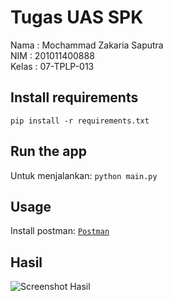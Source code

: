 # Tugas UAS SPK
Nama : Mochammad Zakaria Saputra<br>
NIM : 201011400888<br>
Kelas : 07-TPLP-013<br>

## Install requirements
```pip install -r requirements.txt```

## Run the app
Untuk menjalankan:
```python main.py```

## Usage
Install postman:
[`Postman`](https://www.postman.com/downloads/)

## Hasil
<img src='screenshot/Screenshot hasil.png' alt='Screenshot Hasil'/>

